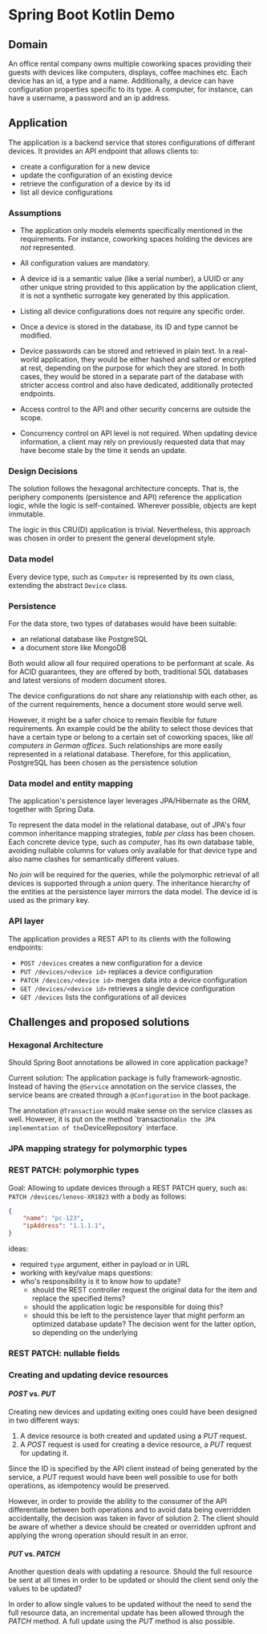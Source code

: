 # Spring Boot Kotlin Demo

## Domain
An office rental company owns multiple coworking spaces 
providing their guests with devices like computers, displays, coffee machines etc.
Each device has an id, a type and a name.
Additionally, a device can have configuration properties specific to its type.
A computer, for instance, can have a username, a password and an ip address.

## Application
The application is a backend service that stores configurations of differant devices.
It provides an API endpoint that allows clients to:
- create a configuration for a new device
- update the configuration of an existing device
- retrieve the configuration of a device by its id 
- list all device configurations

### Assumptions
- The application only models elements specifically mentioned in the requirements.
  For instance, coworking spaces holding the devices are _not_ represented.
- All configuration values are mandatory.
- A device id is a semantic value (like a serial number), a UUID or 
  any other unique string provided to this application by the application client,
  it is not a synthetic surrogate key generated by this application.

- Listing all device configurations does not require any specific order.
- Once a device is stored in the database, its ID and type cannot be modified.
- Device passwords can be stored and retrieved in plain text. 
  In a real-world application, they would be either hashed and salted or encrypted at rest,
  depending on the purpose for which they are stored.
  In both cases, they would be stored in a separate part of the database with stricter access control
  and also have dedicated, additionally protected endpoints.
- Access control to the API and other security concerns are outside the scope.
- Concurrency control on API level is not required. 
  When updating device information, a client may rely on previously requested data 
  that may have become stale by the time it sends an update.

### Design Decisions
The solution follows the hexagonal architecture concepts.
That is, the periphery components (persistence and API) reference the application logic,
while the logic is self-contained.
Wherever possible, objects are kept immutable.

The logic in this CRU(D) application is trivial.
Nevertheless, this approach was chosen in order to present the general development style.

### Data model
Every device type, such as `Computer` is represented by its own class, extending the abstract `Device` class.

### Persistence
For the data store, two types of databases would have been suitable:
- an relational database like PostgreSQL
- a document store like MongoDB

Both would allow all four required operations to be performant at scale.
As for ACID guarantees, they are offered by both, traditional SQL databases 
and latest versions of modern document stores.

The device configurations do not share any relationship with each other, as of the current requirements,
hence a document store would serve well.

However, it might be a safer choice to remain flexible for future requirements. 
An example could be the ability to select those devices that have a certain type or belong to a certain set of coworking spaces,
like _all computers in German offices_. 
Such relationships are more easily represented in a relational database.
Therefore, for this application, PostgreSQL has been chosen as the persistence solution

### Data model and entity mapping
The application's persistence layer leverages JPA/Hibernate as the ORM, together with Spring Data.

To represent the data model in the relational database,
out of JPA's four common inheritance mapping strategies, _table per class_ has been chosen.
Each concrete device type, such as _computer_, has its own database table,
avoiding nullable columns for values only available for that device type
and also name clashes for semantically different values.

No _join_ will be required for the queries, 
while the polymorphic retrieval of all devices is supported through a _union_ query.
The inheritance hierarchy of the entities at the persistence layer mirrors the data model.
The device id is used as the primary key.

### API layer
The application provides a REST API to its clients with the following endpoints:
- `POST /devices` creates a new configuration for a device
- `PUT /devices/<device id>` replaces a device configuration
- `PATCH /devices/<device id>` merges data into a device configuration
- `GET /devices/<device id>` retrieves a single device configuration
- `GET /devices` lists the configurations of all devices

## Challenges and proposed solutions
### Hexagonal Architecture
Should Spring Boot annotations be allowed in core application package?

Current solution: 
The application package is fully framework-agnostic.
Instead of having the `@Service` annotation on the service classes,
the service beans are created through a `@Configuration` in the boot package.

The annotation `@Transaction` would make sense on the service classes as well.
However, it is put on the method ´transactional` in the JPA implementation
of the `DeviceRepository` interface.
### JPA mapping strategy for polymorphic types
### REST PATCH: polymorphic types
Goal: Allowing to update devices through a REST PATCH query, such as:
`PATCH /devices/lenovo-XR1823`
with a body as follows:
```json 
{
    "name": "pc-123",
    "ipAddress": "1.1.1.1",
}
```
ideas:
- required `type` argument, either in payload or in URL
- working with key/value maps
questions:
- who's responsibility is it to know how to update?
  - should the REST controller request the original data for the item
    and replace the specified items?
  - should the application logic be responsible for doing this?
  - should this be left to the persistence layer that might perform an optimized database update?
  The decision went for the latter option, so depending on the underlying 
### REST PATCH: nullable fields 
### Creating and updating device resources
#### _POST_ vs. _PUT_
Creating new devices and updating exiting ones could have been designed in two different ways:

1. A device resource is both created and updated using a _PUT_ request.
2. A _POST_ request is used for creating a device resource, a _PUT_ request for updating it.

Since the ID is specified by the API client instead of being generated by the service, 
a _PUT_ request would have been well possible to use for both operations, 
as idempotency would be preserved.

However, in order to provide the ability to the consumer of the API differentiate between both operations 
and to avoid data being overridden accidentally, the decision was taken in favor of solution 2. 
The client should be aware of whether a device should be created or overridden upfront 
and applying the wrong operation should result in an error.

#### _PUT_ vs. _PATCH_
Another question deals with updating a resource.
Should the full resource be sent at all times in order to be updated
or should the client send only the values to be updated?

In order to allow single values to be updated without the need to send the full resource data,
an incremental update has been allowed through the _PATCH_ method.
A full update using the _PUT_ method is also possible.

